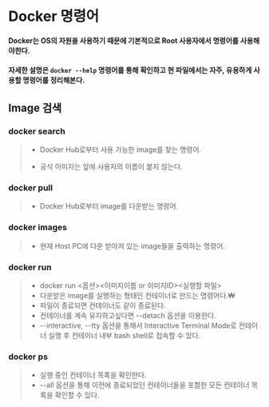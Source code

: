 # Docker 명령어

#### Docker는 OS의 자원을 사용하기 때문에 기본적으로 Root 사용자에서 명령어를 사용해야한다. 

#### 자세한 설명은 ```docker --help``` 명령어를 통해 확인하고 현 파일에서는 자주, 유용하게 사용할 명령어를 정리해본다.

## Image 검색

### docker search

> - Docker Hub로부터 사용 가능한 image를 찾는 명령어.
>
> - 공식 이미지는 앞에 사용자의 이름이 붙지 않는다.

### docker pull

> - Docker Hub로부터 image를 다운받는 명령어.

### docker images

> - 현재 Host PC에 다운 받아져 있는 image들을 출력하는 명령어.

### docker run

> - docker run <옵션><이미지이름 or 이미지ID><실행할 파일>
> - 다운받은 image를 실행하는 형태인 컨테이너로 만드는 명령어다.₩
> - 파일이 종료되면 컨테이너도 같이 종료된다.
> - 컨테이너를 계속 유지하고싶다면 --detach 옵션을 이용한다.
> - --interactive, --tty 옵션을 통해서  Interactive Terminal Mode로 컨테이너 실행 후 컨테이너 내부 bash shell로 접속할 수 있다.

### docker ps

> - 실행 중인 컨테이너 목록을 확인한다.
> - --all 옵션을 통해 이전에 종료되었던 컨테이너들을 포함한 모든 컨테이너 목록을 확인할 수 있다.



